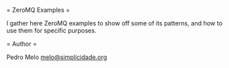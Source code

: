 = ZeroMQ Examples =

I gather here ZeroMQ examples to show off some of its patterns, and how
to use them for specific purposes.


= Author =

Pedro Melo [melo@simplicidade.org](mailto:melo@simplicidade.org)
